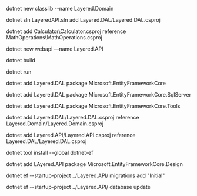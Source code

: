 dotnet new classlib --name Layered.Domain

dotnet sln LayeredAPI.sln add Layered.DAL/Layered.DAL.csproj

dotnet add Calculator\Calculator.csproj reference MathOperations\MathOperations.csproj

dotnet new webapi —name Layered.API

dotnet build

dotnet run

dotnet add Layered.DAL package Microsoft.EntityFrameworkCore 

dotnet add Layered.DAL package Microsoft.EntityFrameworkCore.SqlServer 

dotnet add Layered.DAL package Microsoft.EntityFrameworkCore.Tools

dotnet add Layered.DAL/Layered.DAL.csproj reference Layered.Domain/Layered.Domain.csproj

dotnet add Layered.API/Layered.API.csproj reference Layered.DAL/Layered.DAL.csproj

dotnet tool install --global dotnet-ef

dotnet add LAyered.API package Microsoft.EntityFrameworkCore.Design

dotnet ef --startup-project ../Layered.API/ migrations add "Initial"

dotnet ef --startup-project ../Layered.API/ database update 
